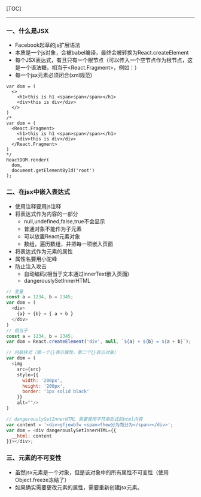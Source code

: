 [TOC]
***

### 一、什么是JSX

- Facebook起草的js扩展语法
- 本质是一个js对象，会被babel编译，最终会被转换为React.createElement
- 每个JSX表达式，有且只有一个根节点（可以传入一个空节点作为根节点，这是一个语法糖，相当于<React.Fragment>，例如：）
- 每一个jsx元素必须闭合(xml规范)

```JS
var dom = (
  <>
    <h1>this is h1 <span>span</span></h1>
    <div>this is div</div>
  </>
)
/*
var dom = (
  <React.Fragment>
    <h1>this is h1 <span>span</span></h1>
    <div>this is div</div>
  </React.Fragment>
)
*/
ReactDOM.render(
  dom,
  document.getElementById('root')
);
```

### 二、在jsx中嵌入表达式

- 使用注释要用js注释
- 将表达式作为内容的一部分
  - null,undefined,false,true不会显示
  - 普通对象不能作为子元素
  - 可以放置React元素对象
  - 数组，遍历数组，并把每一项嵌入页面
- 将表达式作为元素的属性
- 属性名要用小驼峰
- 防止注入攻击
  - 自动编码(相当于文本通过innerText嵌入页面)
  - dangerouslySetInnerHTML

```js
// 变量
const a = 1234, b = 2345;
var dom = (
  <div>
    {a} + {b} = { a + b }
  </div>
)
// 相当于
const a = 1234, b = 2345;
var dom = React.createElement('div', null, `${a} + ${b} = ${a + b}`);
```

```js
// 内联样式（第一个{}表示属性，第二个{}表示对象）
var dom = (
  <img
    src={src}
    style={{
      width: '200px',
      height: '200px',
      border: '1px solid black'
    }}
    alt=""/>
)
```

```js
// dangerouslySetInnerHTML 需要使用字符串形式的html内容
var content = '<div>gfjewbfw <span>fhew分为而分为</span></div>';
var dom = <div dangerouslySetInnerHTML={{
  __html: content
}}></div>;
```

### 三、元素的不可变性

- 虽然jsx元素是一个对象，但是该对象中的所有属性不可变性（使用Object.freeze冻结了）
- 如果确实需要更改元素的属性，需要重新创建jsx元素。
